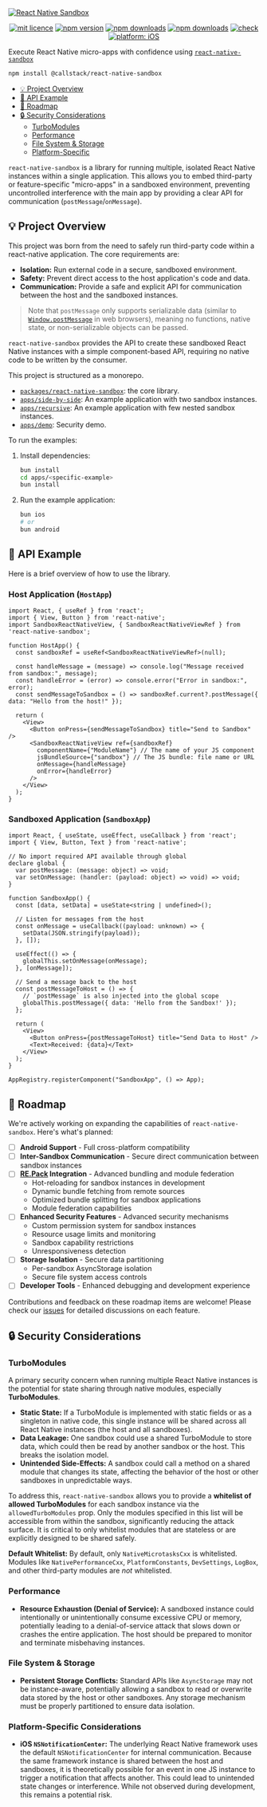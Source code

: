 <a href="https://www.callstack.com/open-source?utm_campaign=generic&utm_source=github&utm_medium=referral&utm_content=react-native-legal" align="center">
  <picture>
    <img alt="React Native Sandbox" src="./docs/images/rn-sandbox-banner.jpg">
  </picture>
</a>

<div align="center">

[![mit licence](https://img.shields.io/badge/License-MIT-yellow.svg?style=for-the-badge)](https://github.com/callstackincubator/react-native-sandbox/blob/main/LICENSE)
[![npm version](https://img.shields.io/npm/v/@callstack/react-native-sandbox?style=for-the-badge)](https://www.npmjs.org/package/@callstack/react-native-sandbox)
[![npm downloads](https://img.shields.io/npm/dt/@callstack/react-native-sandbox.svg?style=for-the-badge)](https://www.npmjs.org/package/@callstack/react-native-sandbox)
[![npm downloads](https://img.shields.io/npm/dm/@callstack/react-native-sandbox.svg?style=for-the-badge)](https://www.npmjs.org/package/@callstack/react-native-sandbox)
[![check](https://img.shields.io/github/actions/workflow/status/callstackincubator/react-native-sandbox/check.yml?style=for-the-badge)](https://github.com/callstackincubator/react-native-sandbox/actions/workflows/check.yml)
[![platform: iOS](https://img.shields.io/badge/platform-iOS-blue.svg?style=for-the-badge)](https://img.shields.io/badge/platform-iOS-blue.svg)

</div>

Execute React Native micro-apps with confidence using [`react-native-sandbox`](./packages/react-native-sandbox/README.md)

```bash
npm install @callstack/react-native-sandbox
```

- [💡 Project Overview](#-project-overview)
- [📝 API Example](#-api-example)
- [🎨 Roadmap](#-roadmap)
- [🔒 Security Considerations](#-security-considerations)
  - [TurboModules](#turbomodules)
  - [Performance](#performance)
  - [File System & Storage](#file-system--storage)
  - [Platform-Specific](#platform-specific-considerations)

`react-native-sandbox` is a library for running multiple, isolated React Native instances within a single application. This allows you to embed third-party or feature-specific "micro-apps" in a sandboxed environment, preventing uncontrolled interference with the main app by providing a clear API for communication (`postMessage`/`onMessage`).

## 💡 Project Overview

This project was born from the need to safely run third-party code within a react-native application. The core requirements are:

- **Isolation:** Run external code in a secure, sandboxed environment.
- **Safety:** Prevent direct access to the host application's code and data.
- **Communication:** Provide a safe and explicit API for communication between the host and the sandboxed instances.

> Note that `postMessage` only supports serializable data (similar to [`Window.postMessage`](https://developer.mozilla.org/en-US/docs/Web/API/Window/postMessage#message) in web browsers), meaning no functions, native state, or non-serializable objects can be passed.

`react-native-sandbox` provides the API to create these sandboxed React Native instances with a simple component-based API, requiring no native code to be written by the consumer.

This project is structured as a monorepo.

- [`packages/react-native-sandbox`](./packages/react-native-sandbox/): the core library.
- [`apps/side-by-side`](./apps/side-by-side/README.md): An example application with two sandbox instances.
- [`apps/recursive`](./apps/recursive/README.md): An example application with few nested sandbox instances.
- [`apps/demo`](./apps/demo/README.md): Security demo.

To run the examples:

1. Install dependencies:

    ```sh
    bun install
    cd apps/<specific-example>
    bun install
    ```

1. Run the example application:

    ```sh
    bun ios
    # or
    bun android
    ```


## 📝 API Example

Here is a brief overview of how to use the library.

### Host Application (`HostApp`)

```tsx
import React, { useRef } from 'react';
import { View, Button } from 'react-native';
import SandboxReactNativeView, { SandboxReactNativeViewRef } from 'react-native-sandbox';

function HostApp() {
  const sandboxRef = useRef<SandboxReactNativeViewRef>(null);

  const handleMessage = (message) => console.log("Message received from sandbox:", message);
  const handleError = (error) => console.error("Error in sandbox:", error);
  const sendMessageToSandbox = () => sandboxRef.current?.postMessage({ data: "Hello from the host!" });

  return (
    <View>
      <Button onPress={sendMessageToSandbox} title="Send to Sandbox" />
      <SandboxReactNativeView ref={sandboxRef}
        componentName={"ModuleName"} // The name of your JS component
        jsBundleSource={"sandbox"} // The JS bundle: file name or URL
        onMessage={handleMessage}
        onError={handleError}
      />
    </View>
  );
}
```

### Sandboxed Application (`SandboxApp`)

```tsx
import React, { useState, useEffect, useCallback } from 'react';
import { View, Button, Text } from 'react-native';

// No import required API available through global
declare global {
  var postMessage: (message: object) => void;
  var setOnMessage: (handler: (payload: object) => void) => void;
}

function SandboxApp() {
  const [data, setData] = useState<string | undefined>();

  // Listen for messages from the host
  const onMessage = useCallback((payload: unknown) => {
    setData(JSON.stringify(payload));
  }, []);

  useEffect(() => {
    globalThis.setOnMessage(onMessage);
  }, [onMessage]);

  // Send a message back to the host
  const postMessageToHost = () => {
    // `postMessage` is also injected into the global scope
    globalThis.postMessage({ data: 'Hello from the Sandbox!' });
  };

  return (
    <View>
      <Button onPress={postMessageToHost} title="Send Data to Host" />
      <Text>Received: {data}</Text>
    </View>
  );
}

AppRegistry.registerComponent("SandboxApp", () => App);
```

## 🎨 Roadmap

We're actively working on expanding the capabilities of `react-native-sandbox`. Here's what's planned:

- [ ] **Android Support** - Full cross-platform compatibility
- [ ] **Inter-Sandbox Communication** - Secure direct communication between sandbox instances
- [ ] **[RE.Pack](https://github.com/callstack/repack) Integration** - Advanced bundling and module federation
  - Hot-reloading for sandbox instances in development
  - Dynamic bundle fetching from remote sources
  - Optimized bundle splitting for sandbox applications
  - Module federation capabilities
- [ ] **Enhanced Security Features** - Advanced security mechanisms
  - Custom permission system for sandbox instances
  - Resource usage limits and monitoring
  - Sandbox capability restrictions
  - Unresponsiveness detection 
- [ ] **Storage Isolation** - Secure data partitioning
  - Per-sandbox AsyncStorage isolation
  - Secure file system access controls
- [ ] **Developer Tools** - Enhanced debugging and development experience

Contributions and feedback on these roadmap items are welcome! Please check our [issues](https://github.com/callstackincubator/react-native-sandbox/issues) for detailed discussions on each feature.

## 🔒 Security Considerations

### TurboModules

A primary security concern when running multiple React Native instances is the potential for state sharing through native modules, especially **TurboModules**.

- **Static State:** If a TurboModule is implemented with static fields or as a singleton in native code, this single instance will be shared across all React Native instances (the host and all sandboxes).
- **Data Leakage:** One sandbox could use a shared TurboModule to store data, which could then be read by another sandbox or the host. This breaks the isolation model.
- **Unintended Side-Effects:** A sandbox could call a method on a shared module that changes its state, affecting the behavior of the host or other sandboxes in unpredictable ways.

To address this, `react-native-sandbox` allows you to provide a **whitelist of allowed TurboModules** for each sandbox instance via the `allowedTurboModules` prop. Only the modules specified in this list will be accessible from within the sandbox, significantly reducing the attack surface. It is critical to only whitelist modules that are stateless or are explicitly designed to be shared safely.

**Default Whitelist:** By default, only `NativeMicrotasksCxx` is whitelisted. Modules like `NativePerformanceCxx`, `PlatformConstants`, `DevSettings`, `LogBox`, and other third-party modules are *not* whitelisted.

### Performance

- **Resource Exhaustion (Denial of Service):** A sandboxed instance could intentionally or unintentionally consume excessive CPU or memory, potentially leading to a denial-of-service attack that slows down or crashes the entire application. The host should be prepared to monitor and terminate misbehaving instances.

### File System & Storage

- **Persistent Storage Conflicts:** Standard APIs like `AsyncStorage` may not be instance-aware, potentially allowing a sandbox to read or overwrite data stored by the host or other sandboxes. Any storage mechanism must be properly partitioned to ensure data isolation.

### Platform-Specific Considerations

- **iOS `NSNotificationCenter`:** The underlying React Native framework uses the default `NSNotificationCenter` for internal communication. Because the same framework instance is shared between the host and sandboxes, it is theoretically possible for an event in one JS instance to trigger a notification that affects another. This could lead to unintended state changes or interference. While not observed during development, this remains a potential risk.
